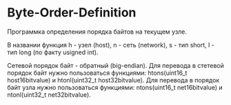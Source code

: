 # Byte-Order-Definition
Программка определения порядка байтов на текущем узле.

В названии функция h - узел (host), n - сеть (network), s - тип short, l - тип long (по факту usigned int).

Сетевой порядок байт - обратный (big-endian).
Для перевода в стетевой порядок байт нужно пользоваться функциями: htons(uint16_t host16bitvalue) и htonl(uint32_t host32bitvalue).
Для перевода в порядок байт узла нужно пользоваться функциями: ntons(uint16_t net16bitvalue) и ntonl(uint32_t net32bitvalue).
